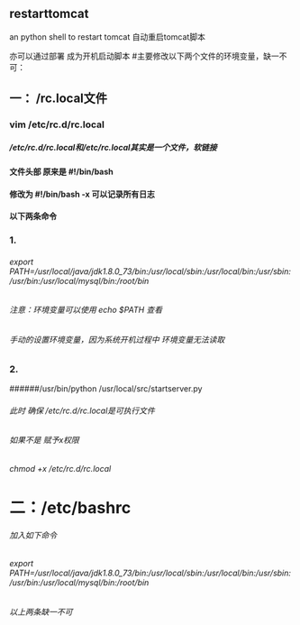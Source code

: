 ## restarttomcat
an python shell to  restart tomcat
自动重启tomcat脚本

亦可以通过部署 成为开机启动脚本
#主要修改以下两个文件的环境变量，缺一不可：

## 一： /rc.local文件
### vim /etc/rc.d/rc.local
##### /etc/rc.d/rc.local和/etc/rc.local其实是一个文件，软链接
#### 文件头部 原来是 #!/bin/bash 
#### 修改为 #!/bin/bash -x  可以记录所有日志
#### 以下两条命令



### 1.
###### export PATH=/usr/local/java/jdk1.8.0_73/bin:/usr/local/sbin:/usr/local/bin:/usr/sbin:/usr/bin:/usr/local/mysql/bin:/root/bin
###### 注意：环境变量可以使用 echo $PATH 查看
###### 手动的设置环境变量，因为系统开机过程中 环境变量无法读取
### 2.
######/usr/bin/python /usr/local/src/startserver.py

###### 此时 确保 /etc/rc.d/rc.local是可执行文件
###### 如果不是 赋予x权限
###### chmod +x /etc/rc.d/rc.local
# 二：/etc/bashrc
###### 加入如下命令

###### export PATH=/usr/local/java/jdk1.8.0_73/bin:/usr/local/sbin:/usr/local/bin:/usr/sbin:/usr/bin:/usr/local/mysql/bin:/root/bin



###### 以上两条缺一不可
